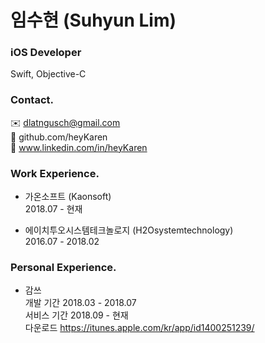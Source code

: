 #  임수현 (Suhyun Lim)
### iOS Developer 
Swift, Objective-C<br/>

### Contact.
 ✉️ dlatngusch@gmail.com<br/>
📍 github.com/heyKaren<br/>
🔗 www.linkedin.com/in/heyKaren<br/>

### Work Experience.
-  가온소프트 (Kaonsoft)<br/>
2018.07 - 현재<br/>

- 에이치투오시스템테크놀로지 (H2Osystemtechnology)<br/>
2016.07 - 2018.02<br/>

### Personal Experience.
- 감쓰<br/>
개발 기간 2018.03 - 2018.07<br/>
서비스 기간 2018.09 - 현재<br/>
다운로드 <https://itunes.apple.com/kr/app/id1400251239/><br/>




